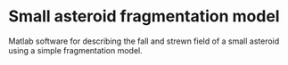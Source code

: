 # Small asteroid fragmentation model
Matlab software for describing the fall and strewn field of a small asteroid using a simple fragmentation model.
